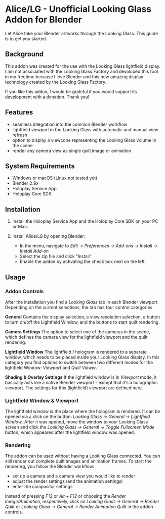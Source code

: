 # Alice/LG - Unofficial Looking Glass Addon for Blender

Let Alice take your Blender artworks through the Looking Glass. This guide is to get you started. 

## Background
This addon was created for the use with the Looking Glass lightfield display. I am not associated with the Looking Glass Factory and devoloped this tool in my freetime because I love Blender and this new amazing display technology created by the Looking Glass Factory. 

If you like this addon, I would be grateful if you would support its development with a donation. Thank you!

## Features
- seamless integration into the common Blender workflow
- lightfield viewport in the Looking Glass with automatic and manual view refresh
- option to display a viewcone representing the Looking Glass volume in the scene
- render any camera view as single quilt image or animation

## System Requirements
- Windows or macOS (Linux not tested yet)
- Blender 2.9x
- Holoplay Service App
- Holoplay Core SDK

## Installation

1. Install the Holoplay Service App and the Holoplay Core SDK on your PC or Mac.

2. Install Alice/LG by opening Blender:
   - In the menu, navigate to _Edit → Preferences → Add-ons → Install → Install Add-on_
   - Select the zip file and click "Install"
   - Enable the addon by activating the check box next on the left

## Usage

### Addon Controls

After the installation you find a _Looking Glass_ tab in each Blender viewport. Depending on the current selections, the tab has four control categories:

**General**
Contains the display selection, a view resolution selection, a button to turn on/off the Lightfield Window, and the buttons to start quilt rendering.

**Camera Settings**
The option to select one of the cameras in the scene, which defines the camera view for the lightfield viewport and the quilt rendering.

**Lightfield Window**
The lightfield / hologram is rendered to a separate window, which needs to be placed inside your Looking Glass display. In this category you find options to switch between two different modes for the lightfield Window: _Viewport_ and _Quilt Viewer_.

**Shading & Overlay Settings**
If the lightfield window is in _Viewport_ mode, it basically acts like a native Blender viewport - except that it's a holographic viewport. The settings for this (lightfield) viewport are defined here.

### Lightfield Window & Viewport

The lightfield window is the place where the hologram is rendered. It can be opened via a click on the button: _Looking Glass → General → Lightfield Window_. After it was opened, move the window to your Looking Glass screen and click the _Looking Glass → General → Toggle Fullscreen Mode_ button, which appeared after the lightfield window was opened.

### Rendering

The addon can be used without having a Looking Glass connected. You can still render out complete quilt images and animation frames. To start the rendering, you follow the Blender workflow:

- set up a camera and a camera view you would like to render
- adjust the render settings (and the animation settings)
- enter the compositor settings

Instead of pressing _F12_ or _Alt + F12_ or choosing the _Render Image/Animation_, respectively, click on _Looking Glass → General → Render Quilt_ or _Looking Glass → General → Render Animation Quilt_ in the addon controls.
